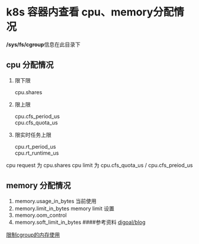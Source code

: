 # k8s 容器内查看 cpu、memory分配情况
**/sys/fs/cgroup**信息在此目录下
## cpu 分配情况
1. 限下限

   cpu.shares    
2. 限上限

   cpu.cfs_period_us      
   cpu.cfs_quota_us      
3. 限实时任务上限

   cpu.rt_period_us      
   cpu.rt_runtime_us 

cpu request 为 cpu.shares
cpu limit 为 cpu.cfs_quota_us / cpu.cfs_preiod_us

## memory 分配情况

1. memory.usage_in_bytes  当前使用
2. memory.limit_in_bytes  memory limit 设置
3. memory.oom_control
4. memory.soft_limit_in_bytes
####参考资料
[digoal/blog](https://github.com/digoal/blog/blob/master/201606/20160613_01.md)

[限制cgroup的内存使用](https://segmentfault.com/a/1190000008125359)